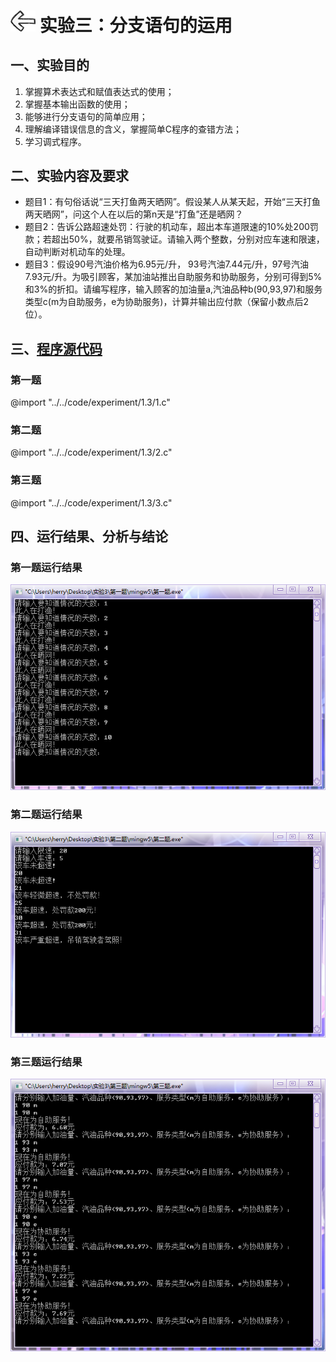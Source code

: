 # [<img style="width:40px;transform:rotate(180deg);" src="../../../assets/image/back.jpg"/>](../index.md) 实验三：分支语句的运用

## 一、实验目的

1. 掌握算术表达式和赋值表达式的使用；
2. 掌握基本输出函数的使用；
3. 能够进行分支语句的简单应用；
4. 理解编译错误信息的含义，掌握简单C程序的查错方法；
5. 学习调式程序。

## 二、实验内容及要求

* 题目1：有句俗话说“三天打鱼两天晒网”。假设某人从某天起，开始“三天打鱼两天晒网”，问这个人在以后的第n天是“打鱼”还是晒网？
* 题目2：告诉公路超速处罚：行驶的机动车，超出本车道限速的10%处200罚款；若超出50%，就要吊销驾驶证。请输入两个整数，分别对应车速和限速，自动判断对机动车的处理。
* 题目3：假设90号汽油价格为6.95元/升， 93号汽油7.44元/升，97号汽油7.93元/升。为吸引顾客，某加油站推出自助服务和协助服务，分别可得到5%和3%的折扣。请编写程序，输入顾客的加油量a,汽油品种b(90,93,97)和服务类型c(m为自助服务，e为协助服务)，计算并输出应付款（保留小数点后2位）。

## 三、[程序源代码](../../code/index.md)

### 第一题

@import "../../code/experiment/1.3/1.c"

### 第二题

@import "../../code/experiment/1.3/2.c"

### 第三题

@import "../../code/experiment/1.3/3.c"

## 四、运行结果、分析与结论

### 第一题运行结果

![1.3.1](../image/experiment/1.3.1.png)

### 第二题运行结果

![1.3.2](../image/experiment/1.3.2.png)

### 第三题运行结果

![1.3.3](../image/experiment/1.3.3.png)
